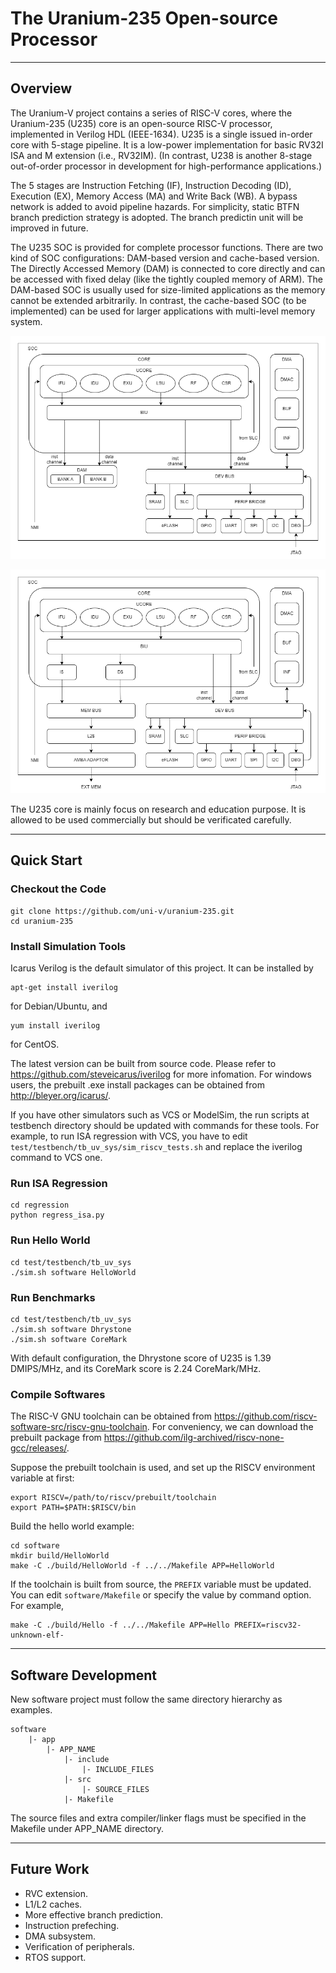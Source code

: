 The Uranium-235 Open-source Processor
=====================================

-----------
## Overview
The Uranium-V project contains a series of RISC-V cores, where the Uranium-235 (U235) core is an open-source RISC-V processor, implemented in Verilog HDL (IEEE-1634). U235 is a single issued in-order core with 5-stage pipeline. It is a low-power implementation for basic RV32I ISA and M extension (i.e., RV32IM). (In contrast, U238 is another 8-stage out-of-order processor in development for high-performance applications.)

The 5 stages are Instruction Fetching (IF), Instruction Decoding (ID), Execution (EX), Memory Access (MA) and Write Back (WB). A bypass network is added to avoid pipeline hazards. For simplicity, static BTFN branch prediction strategy is adopted. The branch predictin unit will be improved in future.

The U235 SOC is provided for complete processor functions. There are two kind of SOC configurations: DAM-based version and cache-based version. The Directly Accessed Memory (DAM) is connected to core directly and can be accessed with fixed delay (like the tightly coupled memory of ARM). The DAM-based SOC is usually used for size-limited applications as the memory cannot be extended arbitrarily. In contrast, the cache-based SOC (to be implemented) can be used for larger applications with multi-level memory system.

![alt The DAM-based SOC](./doc/pics/uv_soc_arch_dam_version.png "The DAM-based SOC")

![alt The cache-based SOC](./doc/pics/uv_soc_arch_cache_version.png "The cache-based SOC")

The U235 core is mainly focus on research and education purpose. It is allowed to be used commercially but should be verificated carefully.

--------------
## Quick Start

### Checkout the Code
```shell
git clone https://github.com/uni-v/uranium-235.git
cd uranium-235
```

### Install Simulation Tools
Icarus Verilog is the default simulator of this project. It can be installed by
```
apt-get install iverilog
```
for Debian/Ubuntu, and
```
yum install iverilog
```
for CentOS.

The latest version can be built from source code. Please refer to https://github.com/steveicarus/iverilog for more infomation. For windows users, the prebuilt .exe install packages can be obtained from http://bleyer.org/icarus/.

If you have other simulators such as VCS or ModelSim, the run scripts at testbench directory should be updated with commands for these tools. For example, to run ISA regression with VCS, you have to edit `test/testbench/tb_uv_sys/sim_riscv_tests.sh` and replace the iverilog command to VCS one.

### Run ISA Regression
```shell
cd regression
python regress_isa.py
```

### Run Hello World
```shell
cd test/testbench/tb_uv_sys
./sim.sh software HelloWorld
```

### Run Benchmarks
```shell
cd test/testbench/tb_uv_sys
./sim.sh software Dhrystone
./sim.sh software CoreMark
```

With default configuration, the Dhrystone score of U235 is 1.39 DMIPS/MHz, and its CoreMark score is 2.24 CoreMark/MHz.

### Compile Softwares
The RISC-V GNU toolchain can be obtained from https://github.com/riscv-software-src/riscv-gnu-toolchain. For conveniency, we can download the prebuilt package from https://github.com/ilg-archived/riscv-none-gcc/releases/.

Suppose the prebuilt toolchain is used, and set up the RISCV environment variable at first:
```shell
export RISCV=/path/to/riscv/prebuilt/toolchain
export PATH=$PATH:$RISCV/bin
```

Build the hello world example:
```shell
cd software
mkdir build/HelloWorld
make -C ./build/HelloWorld -f ../../Makefile APP=HelloWorld
```

If the toolchain is built from source, the `PREFIX` variable must be updated. You can edit `software/Makefile` or specify the value by command option. For example,
```shell
make -C ./build/Hello -f ../../Makefile APP=Hello PREFIX=riscv32-unknown-elf-
```

-----------------------
## Software Development
New software project must follow the same directory hierarchy as examples.
```
software
    |- app
        |- APP_NAME
            |- include
                |- INCLUDE_FILES
            |- src
                |- SOURCE_FILES
            |- Makefile
```

The source files and extra compiler/linker flags must be specified in the Makefile under APP_NAME directory.

--------------
## Future Work
* RVC extension.
* L1/L2 caches.
* More effective branch prediction.
* Instruction prefeching.
* DMA subsystem.
* Verification of peripherals.
* RTOS support.
